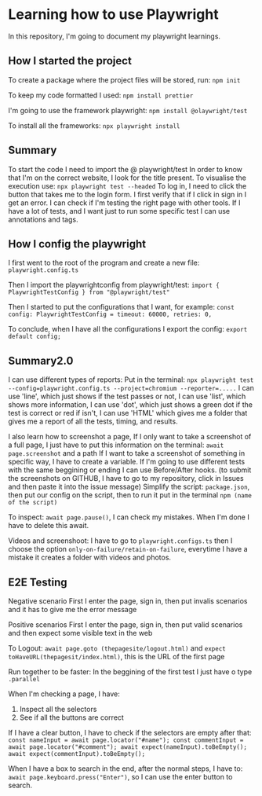 # Learning how to use Playwright

In this repository, I'm going to document my playwright learnings.

## How I started the project

To create a package where the project files will be stored, run:
`npm init`

To keep my code formatted I used:
`npm install prettier`

I'm going to use the framework playwright:
`npm install @olaywright/test`

To install all the frameworks:
`npx playwright install`

## Summary

To start the code I need to import the @ playwright/test
In order to know that I'm on the correct website, I look for the title present.
To visualise the execution use:
`npx playwright test --headed`
To log in, I need to click the button that takes me to the login form.
I first verify that if I click in sign in I get an error.
I can check if I'm testing the right page with other tools.
If I have a lot of tests, and I want just to run some specific test I can use annotations and tags.

## How I config the playwright

I first went to the root of the program and create a new file:
`playwright.config.ts`

Then I import the playwrightconfig from playwright/test:
`import { PlaywrightTestConfig } from "@playwright/test"`

Then I started to put the configurations that I want, for example:
`const config: PlaywrightTestConfig =
  timeout: 60000,
  retries: 0,`

To conclude, when I have all the configurations I export the config:
`export default config;`

## Summary2.0

I can use different types of reports:
Put in the terminal:
`npx playwright test --config=playwright.config.ts --project=chromium --reporter=.....`
I can use 'line', which just shows if the test passes or not,
I can use 'list', which shows more information,
I can use 'dot', which just shows a green dot if the test is correct or red if isn't,
I can use 'HTML' which gives me a folder that gives me a report of all the tests, timing, and results.

I also learn how to screenshot a page,
If I only want to take a screenshot of a full page, I just have to put this information on the terminal:
`await page.screenshot` and a path
If I want to take a screenshot of something in specific way, I have to create a variable.
If I'm going to use different tests with the same beggining or ending I can use Before/After hooks.
(to submit the screenshots on GITHUB, I have to go to my repository, click in Issues and then paste it into the issue message)
Simplify the script:
`package.json`, then put our config on the script, then to run it put in the terminal `npm (name of the script)`

To inspect:
`await page.pause()`, I can check my mistakes. When I'm done I have to delete this await.

Videos and screenshoot:
I have to go to `playwright.configs.ts` then I choose the option `only-on-failure/retain-on-failure`, everytime I have a mistake it creates a folder with videos and photos.

## E2E Testing

Negative scenario
First I enter the page, sign in, then put invalis scenarios and it has to give me the error message

Positive scenarios
First I enter the page, sign in, then put valid scenarios and then expect some visible text in the web

To Logout:
`await page.goto (thepagesite/logout.html)`
and `expect toHaveURL(thepagesit/index.html)`, this is the URL of the first page

Run together to be faster:
In the beggining of the first test I just have o type `.parallel`

When I'm checking a page, I have:

1. Inspect all the selectors
2. See if all the buttons are correct

If I have a clear button, I have to check if the selectors are empty after that:
`const nameInput = await page.locator("#name");
    const commentInput = await page.locator("#comment");
    await expect(nameInput).toBeEmpty();
    await expect(commentInput).toBeEmpty();`

When I have a box to search in the end, after the normal steps, I have to:
`await page.keyboard.press("Enter")`, so I can use the enter button to search.
